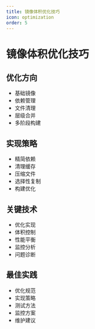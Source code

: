 ```yaml
---
title: 镜像体积优化技巧
icon: optimization
order: 5
---
```


# 镜像体积优化技巧

## 优化方向
- 基础镜像
- 依赖管理
- 文件清理
- 层级合并
- 多阶段构建

## 实现策略
- 精简依赖
- 清理缓存
- 压缩文件
- 选择性复制
- 构建优化

## 关键技术
- 优化实现
- 体积控制
- 性能平衡
- 监控分析
- 问题诊断

## 最佳实践
- 优化规范
- 实现策略
- 测试方法
- 监控方案
- 维护建议
